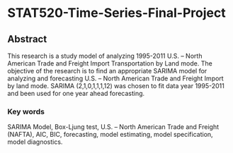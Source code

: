 # STAT520-Time-Series-Final-Project
## Abstract
This research is a study model of analyzing 1995-2011 U.S. – North American Trade and Freight Import Transportation by Land mode. 
The objective of the research is to find an appropriate SARIMA model for analyzing and forecasting U.S. – North American Trade and Freight Import by land mode. 
SARIMA (2,1,0,1,1,1,12) was chosen to fit data year 1995-2011 and been used for one year ahead forecasting.
### Key words
SARIMA Model, Box-Ljung test, U.S. – North American Trade and Freight (NAFTA), AIC, BIC, forecasting, model estimating, model specification, model diagnostics. 


